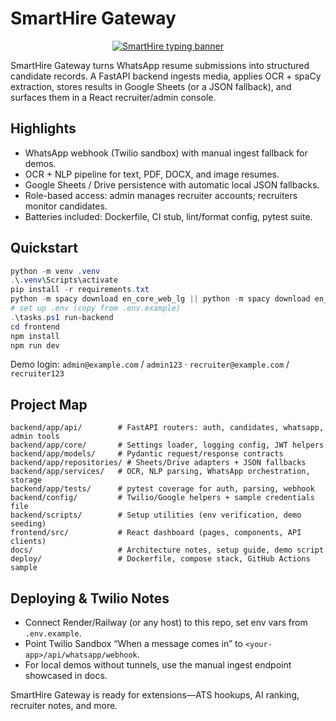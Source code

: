 ﻿# SmartHire Gateway

<p align="center">
  <a href="https://github.com/Rajnishtheone/SmartHire-Gateway">
    <img src="https://readme-typing-svg.demolab.com/?font=Fira+Code&size=28&duration=2200&pause=500&color=F7931E&center=true&vCenter=true&width=600&lines=AI+Resume+Parser;WhatsApp+OCR+%2B+NLP;Sheets+%7C+Drive+Sync" alt="SmartHire typing banner" />
  </a>
</p>

SmartHire Gateway turns WhatsApp resume submissions into structured candidate records. A FastAPI backend ingests media, applies OCR + spaCy extraction, stores results in Google Sheets (or a JSON fallback), and surfaces them in a React recruiter/admin console.

## Highlights
- WhatsApp webhook (Twilio sandbox) with manual ingest fallback for demos.
- OCR + NLP pipeline for text, PDF, DOCX, and image resumes.
- Google Sheets / Drive persistence with automatic local JSON fallbacks.
- Role-based access: admin manages recruiter accounts; recruiters monitor candidates.
- Batteries included: Dockerfile, CI stub, lint/format config, pytest suite.

## Quickstart
```powershell
python -m venv .venv
.\.venv\Scripts\activate
pip install -r requirements.txt
python -m spacy download en_core_web_lg || python -m spacy download en_core_web_sm
# set up .env (copy from .env.example)
.\tasks.ps1 run-backend
cd frontend
npm install
npm run dev
```

Demo login: `admin@example.com` / `admin123` · `recruiter@example.com` / `recruiter123`

## Project Map
```
backend/app/api/        # FastAPI routers: auth, candidates, whatsapp, admin tools
backend/app/core/       # Settings loader, logging config, JWT helpers
backend/app/models/     # Pydantic request/response contracts
backend/app/repositories/ # Sheets/Drive adapters + JSON fallbacks
backend/app/services/   # OCR, NLP parsing, WhatsApp orchestration, storage
backend/app/tests/      # pytest coverage for auth, parsing, webhook
backend/config/         # Twilio/Google helpers + sample credentials file
backend/scripts/        # Setup utilities (env verification, demo seeding)
frontend/src/           # React dashboard (pages, components, API clients)
docs/                   # Architecture notes, setup guide, demo script
deploy/                 # Dockerfile, compose stack, GitHub Actions sample
```

## Deploying & Twilio Notes
- Connect Render/Railway (or any host) to this repo, set env vars from `.env.example`.
- Point Twilio Sandbox “When a message comes in” to `<your-app>/api/whatsapp/webhook`.
- For local demos without tunnels, use the manual ingest endpoint showcased in docs.

SmartHire Gateway is ready for extensions—ATS hookups, AI ranking, recruiter notes, and more.
